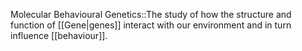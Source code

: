 Molecular Behavioural Genetics::The study of how the structure and function of [[Gene|genes]] interact with our environment and in turn influence [[behaviour]].

